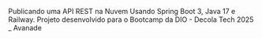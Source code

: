 Publicando uma API REST na Nuvem Usando Spring Boot 3, Java 17 e Railway. Projeto desenvolvido para o Bootcamp da DIO - Decola Tech 2025 _ Avanade
